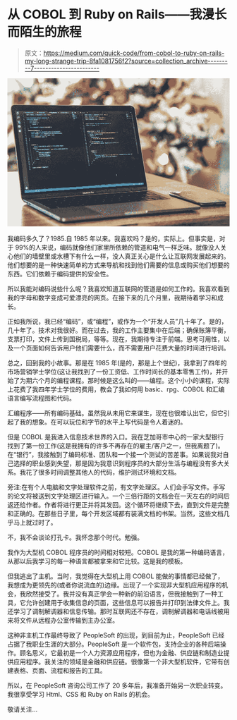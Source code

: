 # 从 COBOL 到 Ruby on Rails——我漫长而陌生的旅程

> 原文：<https://medium.com/quick-code/from-cobol-to-ruby-on-rails-my-long-strange-trip-8fa1081756f2?source=collection_archive---------7----------------------->

![](img/22091cc35aa78c631b0a15e31a2bca14.png)

我编码多久了？1985.自 1985 年以来。我喜欢吗？是的，实际上。但事实是，对于 99%的人来说，编码就像他们家里所依赖的管道和电气一样乏味。就像没人关心他们的墙壁里或水槽下有什么一样，没人真正关心是什么让互联网发展起来的。他们想要的是一种快速简单的方式来导航和找到他们需要的信息或购买他们想要的东西。它们依赖于编码提供的安全性。

所以我能对编码说些什么呢？我喜欢知道互联网的管道是如何工作的。我喜欢看到我的字母和数字变成可爱漂亮的网页。在接下来的几个月里，我期待着学习和成长。

正如我所说，我已经“编码”，或“编程”，或作为一个“开发人员”几十年了。是的，几十年了。技术对我很好。而在过去，我的工作主要集中在后端；确保账簿平衡，支票打印，文件上传到国税局，等等。现在，我期待专注于前端。思考可用性，以及一个页面如何告诉用户他们需要什么，而不需要用户花费大量的时间进行培训。

总之，回到我的小故事。那是在 1985 年(是的，那是上个世纪)，我拿到了四年的市场营销学士学位(这让我找到了一份工资低、工作时间长的基本零售工作)，并开始了为期六个月的编程课程。那时候是这么叫的——编程。这个小小的课程，实际上花费了我四年学士学位的费用，教会了我如何用 basic、rpg、COBOL 和汇编语言编写流程图和代码。

汇编程序——所有编码基础。虽然我从未用它来谋生，现在也很难认出它，但它引起了我的想象。在可以玩位和字节的水平上写代码是令人着迷的。

但是 COBOL 是我进入信息技术世界的入口。我在芝加哥市中心的一家大型银行找到了第一份工作(这是我拥有的许多不再存在的雇主/客户之一，但我离题了)。在“银行”，我接触到了编码标准、团队和一个接一个测试的苦差事。如果说我对自己选择的职业感到失望，那是因为我意识到程序员的大部分生活与编程没有多大关系。我花了很多时间调整其他人的代码，维护测试环境和文档。

旁注:在有个人电脑和文字处理软件之前，有文字处理区。人们会手写文件。手写的论文将被送到文字处理区进行输入。一个三倍行距的文档会在一天左右的时间后返还给作者。作者将进行更正并将其发回。这个循环将继续下去，直到文件是完整和正确的。在那些日子里，每个开发区域都有装满文档的书架。当然，这些文档几乎马上就过时了。

不，我不会谈论打孔卡。我怀念那个时代。勉强。

我作为大型机 COBOL 程序员的时间相对较短。COBOL 是我的第一种编码语言，从那以后我学习的每一种语言都被拿来和它比较。这是我的模板。

但我逃出了主机。当时，我觉得在大型机上用 COBOL 能做的事情都已经做了，我想成为更领先的(或者你说流血的)边缘。出现了一个实现非大型机应用程序的机会，我欣然接受了。我并没有真正学会一种新的前沿语言，但我接触到了一种工具，它允许创建用于收集信息的页面，这些信息可以报告并打印到法律文件上。我还学习了调制解调器和信息传输。那时互联网还不存在，调制解调器和电话线被用来将文件从远程办公室传输到主办公室。

这种非主机工作最终导致了 PeopleSoft 的出现，到目前为止，PeopleSoft 已经占据了我职业生涯的大部分。PeopleSoft 是一个软件包，支持企业的各种后端操作。顾名思义，它最初是一个人力资源应用程序，但也为金融、供应链和制造业提供应用程序。我关注的领域是金融和供应链。很像第一个非大型机软件，它带有创建表格、页面、流程和报告的工具。

所以，在 PeopleSoft 咨询公司工作了 20 多年后，我准备开始另一次职业转变。我很享受学习 Html、CSS 和 Ruby on Rails 的机会。

敬请关注…